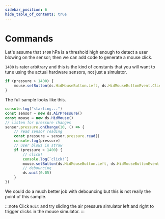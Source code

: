 ```yaml
---
sidebar_position: 6
hide_table_of_contents: true
---
```


# Commands

Let's assume that `1400` hPa is a threshold high enough
to detect a user blowing on the sensor; then we
can add code to generate a mouse click.

`1400` is rater arbitrary and this is the kind of constants
that you will want to tune using the actual hardware sensors,
not just a simulator.

```ts skip no-run
if (pressure > 1400) {
    mouse.setButton(ds.HidMouseButton.Left, ds.HidMouseButtonEvent.Click)
}
```

The full sample looks like this.

```ts edit
console.log("starting...")
const sensor = new ds.AirPressure()
const mouse = new ds.HidMouse()
// listen for pressure changes
sensor.pressure.onChange(10, () => {
    // read sensor reading
    const pressure = sensor.pressure.read()
    console.log(pressure)
    // user blows in straw
    if (pressure > 1400) {
        // click!
        console.log(`click!`)
        mouse.setButton(ds.HidMouseButton.Left, ds.HidMouseButtonEvent.Click)
        // debouncing
        ds.wait(0.05)
    }
})
```

We could do a much better job with debouncing but this
is not really the point of this sample.

:::note
Click `Edit` and try sliding the air pressure simulator left
and right to trigger clicks in the mouse simulator.
:::

